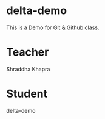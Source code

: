 # delta-demo
This is a Demo for Git &amp; Github class.

# Teacher
Shraddha Khapra

# Student
delta-demo
